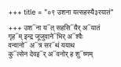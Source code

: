 +++
title = "०९ उशना यत्सहस्यै३रयातं"

+++
उश᳓ना य᳓त् सहसि᳓यैर् अ᳓यातं  
गृह᳓म् इन्द्र जूजुवाने᳓भिर् अ᳓श्वैः  
वन्वानो᳓ अ᳓त्र सर᳓थं ययाथ  
कु᳓त्सेन देवइ᳓र् अ᳓वनोर् ह शु᳓ष्णम्